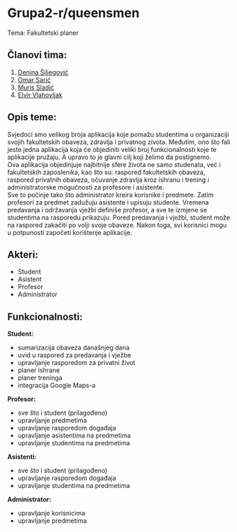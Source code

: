 # Grupa2-r/queensmen
Tema: Fakultetski planer

## Članovi tima:
1. [Denina Šiljegović](https://github.com/DeninaSiljegovic)
2. [Omar Sarić](https://github.com/osaric1)
3. [Muris Sladić](https://github.com/msladic1)
4. [Elvir Vlahovljak](https://github.com/evlahovlja1)

## Opis teme:
Svjedoci smo velikog broja aplikacija koje pomažu studentima u organizaciji svojih fakultetskih obaveza, zdravlja i privatnog zivota. Međutim, ono što fali jeste jedna aplikacija koja će objediniti veliki broj funkcionalnosti koje te aplikacije pružaju. A upravo to je glavni cilj koji želimo da postignemo.   
Ova aplikacija objedinjuje najbitnije sfere života ne samo studenata, već i fakultetskih zaposlenika, kao što su: raspored fakultetskih obaveza, raspored privatnih obaveza, očuvanje zdravlja kroz ishranu i trening i administratorske mogućnosti za profesore i asistente.   
Sve to počinje tako što administrator kreira korisnike i predmete. Zatim profesori za predmet zadužuju asistente i upisuju studente. Vremena predavanja i održavanja vježbi definiše profesor, a sve te izmjene se studentima na rasporedu prikazuju. Pored predavanja i vježbi, student može na raspored zakačiti po volji svoje obaveze. Nakon toga, svi korisnici mogu u potpunosti započeti korištenje aplikacije.

## Akteri:
* Student
* Asistent
* Profesor
* Administrator

## Funkcionalnosti:
**Student:**   
* sumarizacija obaveza današnjeg dana
* uvid u raspored za predavanja i vježbe
* upravljanje rasporedom za privatni život
* planer ishrane
* planer treninga
* integracija Google Maps-a
 
**Profesor:**
* sve što i student (prilagođeno)
* upravljanje predmetima
* upravljanje rasporedom događaja
* upravljanje asistentima na predmetima
* upravljanje studentima na predmetima

**Asistenti:**
* sve što i student (prilagođeno)
* upravljanje rasporedom događaja
* upravljanje studentima na predmetima

**Administrator:**
* upravljanje korisnicima
* upravljanje predmetima
